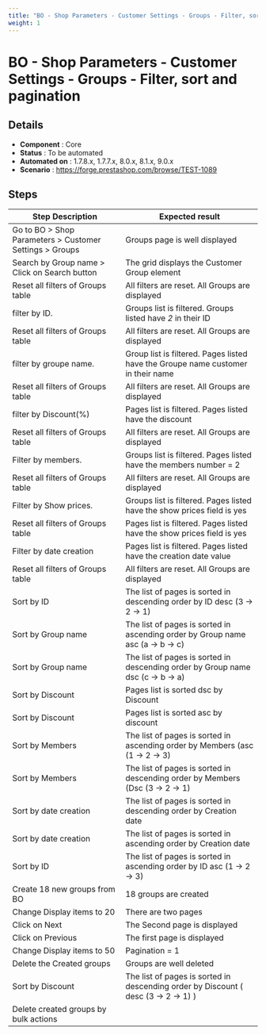 ```yaml
---
title: "BO - Shop Parameters - Customer Settings - Groups - Filter, sort and pagination"
weight: 1
---
```


# BO - Shop Parameters - Customer Settings - Groups - Filter, sort and pagination
## Details
* **Component** : Core
* **Status** : To be automated
* **Automated on** : 1.7.8.x, 1.7.7.x, 8.0.x, 8.1.x, 9.0.x
* **Scenario** : https://forge.prestashop.com/browse/TEST-1089

## Steps
| Step Description | Expected result |
| ----- | ----- |
| Go to BO > Shop Parameters > Customer Settings > Groups | Groups page is well displayed |
| Search by Group name > Click on Search button | The grid displays the Customer Group element |
| Reset all filters of Groups table | All filters are reset. All Groups are displayed |
| filter by ID. | Groups list is filtered. Groups listed have *2* in their ID |
| Reset all filters of Groups table | All filters are reset. All Groups are displayed |
| filter by groupe name. | Group list is filtered. Pages listed have the Groupe name customer in their name |
| Reset all filters of Groups table | All filters are reset. All Groups are displayed |
| filter by Discount(%) | Pages list is filtered. Pages listed have the discount |
| Reset all filters of Groups table | All filters are reset. All Groups are displayed |
| Filter by members. | Groups list is filtered. Pages listed have the members number = 2 |
| Reset all filters of Groups table | All filters are reset. All Groups are displayed |
| Filter by Show prices. | Groups list is filtered. Pages listed have the show prices field is yes |
| Reset all filters of Groups table | Pages list is filtered. Pages listed have the show prices field is yes |
| Filter by date creation | Pages list is filtered. Pages listed have the creation date value |
| Reset all filters of Groups table | All filters are reset. All Groups are displayed |
| Sort by ID | The list of pages is sorted in descending order by ID desc (3 -> 2 -> 1) |
| Sort by Group name | The list of pages is sorted in ascending order by Group name asc (a -> b -> c) |
| Sort by Group name | The list of pages is sorted in descending order by Group name dsc (c -> b -> a) |
| Sort by Discount | Pages list is sorted dsc by Discount |
| Sort by Discount | Pages list is sorted asc by discount |
| Sort by Members | The list of pages is sorted in ascending order by Members (asc (1 -> 2 -> 3) |
| Sort by Members | The list of pages is sorted in descending order by Members (Dsc (3 -> 2 -> 1) |
| Sort by date creation | The list of pages is sorted in descending order by Creation date |
| Sort by date creation | The list of pages is sorted in ascending order by Creation date |
| Sort by ID | The list of pages is sorted in ascending order by ID asc (1 -> 2 -> 3) |
| Create 18 new groups from BO | 18 groups are created |
| Change Display items to 20 | There are two pages |
| Click on Next | The Second page is displayed |
| Click on Previous | The first page is displayed |
| Change Display items to 50 | Pagination = 1 |
| Delete the Created groups | Groups are well deleted |
| Sort by Discount | The list of pages is sorted in descending order by Discount ( desc (3 -> 2 -> 1) ) |
| Delete created groups by bulk actions |  |
